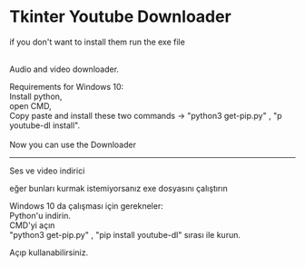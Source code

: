 # Tkinter Youtube Downloader

if you don't want to install them run the exe file<br><br>

Audio and video downloader.<br>

Requirements for Windows 10:<br>
Install python,<br>
open CMD,<br>
Copy paste and install these two commands -> "python3 get-pip.py" , "p youtube-dl install".
<br><br>
Now you can use the Downloader

----------------------------------------------------------


Ses ve video indirici<br>

eğer bunları kurmak istemiyorsanız exe dosyasını çalıştırın<br>

Windows 10 da çalışması için gerekneler:<br>
Python'u indirin.<br>
CMD'yi açın<br>
"python3 get-pip.py" , "pip install youtube-dl" sırası ile kurun.<br>

Açıp kullanabilirsiniz.
